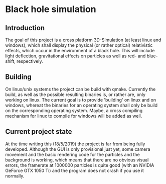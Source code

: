 # Black hole simulation

## Introduction
The goal of this project is a cross platform 3D-Simulation (at least linux and windows), which shall display the physical (or rather optical) relativistic effects, which occur in the environment of a black hole. This will include light deflection, gravitational effects on particles as well as red- and blue-shift, respectively.

## Building
On linux/unix systems the project can be build with qmake. Currently the build, as well as the possible resulting binaries is, or rather are, only working on linux. The current goal is to provide 'building' on linux and on windows, whereat the binaries for an operating system shall only be build on the corresponding operating system. Maybe, a cross compiling mechanism for linux to compile for windows will be added as well.

## Current project state
At the time writing this (18/5/2019) the project is far from being fully developed. Although the GUI is only provisional just yet, some camera movement and the basic rendering code for the particles and the background is working, which means that there are no obvious visual errors, the framerate at 1000000 particles is quite good (with an NVIDIA GeForce GTX 1050 Ti) and the program does not crash if you use it normally.
